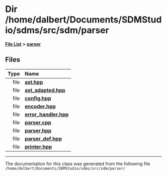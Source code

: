 
<NavBar active_item_id="2"/>

# Dir /home/dalbert/Documents/SDMStudio/sdms/src/sdm/parser


[**File List**](files.md) **>** [**parser**](dir_6daa6254ddefc40233dd42d3ed88a5a9.md)











## Files

| Type | Name |
| ---: | :--- |
| file | [**ast.hpp**](ast_8hpp.md) <br> |
| file | [**ast\_adapted.hpp**](ast__adapted_8hpp.md) <br> |
| file | [**config.hpp**](config_8hpp.md) <br> |
| file | [**encoder.hpp**](encoder_8hpp.md) <br> |
| file | [**error\_handler.hpp**](error__handler_8hpp.md) <br> |
| file | [**parser.cpp**](parser_8cpp.md) <br> |
| file | [**parser.hpp**](parser_8hpp.md) <br> |
| file | [**parser\_def.hpp**](parser__def_8hpp.md) <br> |
| file | [**printer.hpp**](printer_8hpp.md) <br> |


















------------------------------
The documentation for this class was generated from the following file `/home/dalbert/Documents/SDMStudio/sdms/src/sdm/parser/`